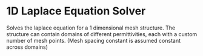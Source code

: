# 1D Laplace Equation Solver 
Solves the laplace equation for a 1 dimensional mesh structure.
The structure can contain domains of different permittivities, each with a custom number of mesh points. (Mesh spacing constant is assumed constant across domains)
